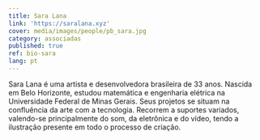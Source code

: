```yaml
---
title: Sara Lana
link: 'https://saralana.xyz'
cover: media/images/people/pb_sara.jpg
category: associadas
published: true
ref: bio-sara
lang: pt
---
```

Sara Lana é uma artista e desenvolvedora brasileira de 33 anos. Nascida em Belo Horizonte, estudou matemática e engenharia elétrica na Universidade Federal de Minas Gerais. Seus projetos se situam na confluência da arte com a tecnologia. Recorrem a suportes variados, valendo-se principalmente do som, da eletrônica e do vídeo, tendo a ilustração presente em todo o processo de criação.
